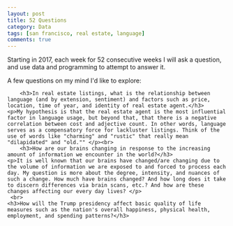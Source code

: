 ```yaml
---
layout: post
title: 52 Questions
category: Data
tags: [san francisco, real estate, language]
comments: true
---
```


<p>
Starting in 2017, each week for 52 consecutive weeks I will ask a question, and use data and programming to attempt to answer it.</p>

A few questions on my mind I'd like to explore:

		<h3>In real estate listings, what is the relationship between language (and by extension, sentiment) and factors such as price, location, time of year, and identity of real estate agent.</h3>
  	<p>My hypothesis is that the real estate agent is the most influential factor in language usage, but beyond that, that there is a negative correlation between cost and adjective count. In other words, language serves as a compensatory force for lackluster listings. Think of the use of words like "charming" and "rustic" that really mean "dilapidated" and "old."" </p><br>
 		<h3>How are our brains changing in response to the increasing amount of information we encounter in the world?</h3>
  	<p>It is well known that our brains have changed/are changing due to the volume of information we are exposed to and forced to process each day. My question is more about the degree, intensity, and nuances of such a change. How much have brains changed? And how long does it take to discern differences via brain scans, etc.? And how are these changes affecting our every day lives? </p>
  	 <br>
  	<h3>How will the Trump presidency affect basic quality of life measures such as the nation's overall happiness, physical health, employment, and spending patterns?</h3>